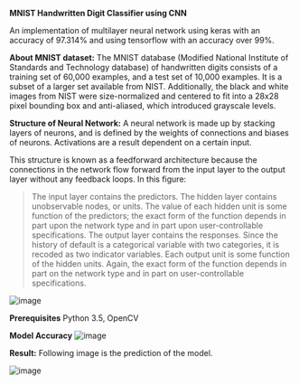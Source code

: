 **MNIST Handwritten Digit Classifier using CNN**


An implementation of multilayer neural network using keras with an accuracy of 97.314% and using tensorflow with an accuracy over 99%.

**About MNIST dataset:**
The MNIST database (Modified National Institute of Standards and Technology database) of handwritten digits consists of a training set of 60,000 examples, and a test set of 10,000 examples. It is a subset of a larger set available from NIST. Additionally, the black and white images from NIST were size-normalized and centered to fit into a 28x28 pixel bounding box and anti-aliased, which introduced grayscale levels.

**Structure of Neural Network:**
A neural network is made up by stacking layers of neurons, and is defined by the weights of connections and biases of neurons. Activations are a result dependent on a certain input.

This structure is known as a feedforward architecture because the connections in the network flow forward from the input layer to the output layer without any feedback loops. In this figure:

> The input layer contains the predictors.
> The hidden layer contains unobservable nodes, or units. The value of each hidden unit is some function of the predictors; the exact form of the function depends in part upon the network type and in part upon user-controllable specifications.
> The output layer contains the responses. Since the history of default is a categorical variable with two categories, it is recoded as two indicator variables. Each output unit is some function of the hidden units. Again, the exact form of the function depends in part on the network type and in part on user-controllable specifications.




![image](https://github.com/user-attachments/assets/e70af391-0ba3-4cad-a7b0-bec5be496c8a)





**Prerequisites**
Python 3.5,
OpenCV



**Model Accuracy**
![image](https://github.com/user-attachments/assets/ac13f6fc-8886-46d0-9145-f4d0b56f167b)






**Result:**
Following image is the prediction of the model.




![image](https://github.com/user-attachments/assets/bee61aee-01eb-4f14-a86d-dc51b7d12d56)
